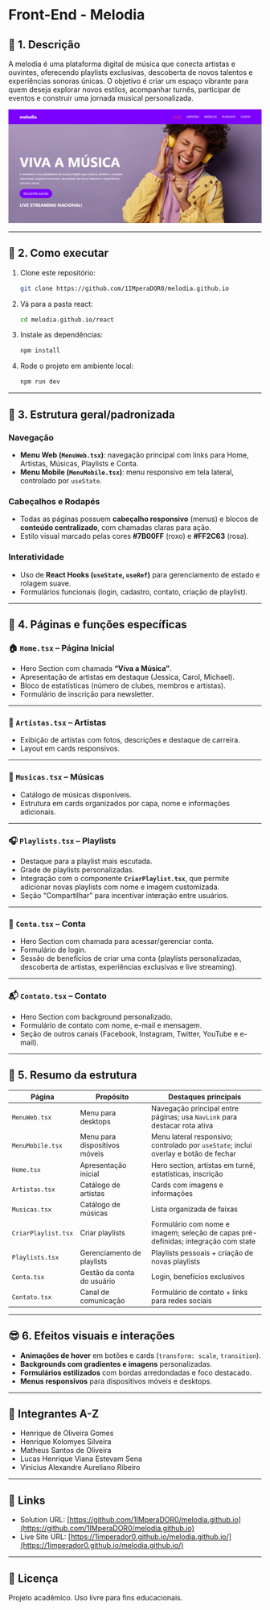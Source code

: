 # Front-End - Melodia

## 🧠 1. Descrição

A melodia é uma plataforma digital de música que conecta artistas e ouvintes, oferecendo playlists exclusivas, descoberta de novos talentos e experiências sonoras únicas.
O objetivo é criar um espaço vibrante para quem deseja explorar novos estilos, acompanhar turnês, participar de eventos e construir uma jornada musical personalizada.

![Preview da Home](react/src/assets/images/home_preview.png)

---

## 🚀 2. Como executar

1. Clone este repositório:

   ```bash
   git clone https://github.com/1IMperaDOR0/melodia.github.io
   ```

2. Vá para a pasta react:

   ```bash
   cd melodia.github.io/react
   ```

3. Instale as dependências:

   ```bash
   npm install
   ```

4. Rode o projeto em ambiente local:

   ```bash
   npm run dev
   ```

---

## 🧭 3. Estrutura geral/padronizada

### Navegação

* **Menu Web (`MenuWeb.tsx`)**: navegação principal com links para Home, Artistas, Músicas, Playlists e Conta.
* **Menu Mobile (`MenuMobile.tsx`)**: menu responsivo em tela lateral, controlado por `useState`.

### Cabeçalhos e Rodapés

* Todas as páginas possuem **cabeçalho responsivo** (menus) e blocos de **conteúdo centralizado**, com chamadas claras para ação.
* Estilo visual marcado pelas cores **#7B00FF** (roxo) e **#FF2C63** (rosa).

### Interatividade

* Uso de **React Hooks (`useState`, `useRef`)** para gerenciamento de estado e rolagem suave.
* Formulários funcionais (login, cadastro, contato, criação de playlist).

---

## 📄 4. Páginas e funções específicas

### 🏠 `Home.tsx` – Página Inicial

* Hero Section com chamada **“Viva a Música”**.
* Apresentação de artistas em destaque (Jessica, Carol, Michael).
* Bloco de estatísticas (número de clubes, membros e artistas).
* Formulário de inscrição para newsletter.

---

### 🎤 `Artistas.tsx` – Artistas

* Exibição de artistas com fotos, descrições e destaque de carreira.
* Layout em cards responsivos.

---

### 🎵 `Musicas.tsx` – Músicas

* Catálogo de músicas disponíveis.
* Estrutura em cards organizados por capa, nome e informações adicionais.

---

### 🎧 `Playlists.tsx` – Playlists

* Destaque para a playlist mais escutada.
* Grade de playlists personalizadas.
* Integração com o componente **`CriarPlaylist.tsx`**, que permite adicionar novas playlists com nome e imagem customizada.
* Seção “Compartilhar” para incentivar interação entre usuários.

---

### 👤 `Conta.tsx` – Conta

* Hero Section com chamada para acessar/gerenciar conta.
* Formulário de login.
* Sessão de benefícios de criar uma conta (playlists personalizadas, descoberta de artistas, experiências exclusivas e live streaming).

---

### 📬 `Contato.tsx` – Contato

* Hero Section com background personalizado.
* Formulário de contato com nome, e-mail e mensagem.
* Seção de outros canais (Facebook, Instagram, Twitter, YouTube e e-mail).

---

## 🎯 5. Resumo da estrutura

| Página              | Propósito                     | Destaques principais                                                                 |
| ------------------- | ----------------------------- | ------------------------------------------------------------------------------------ |
| `MenuWeb.tsx`       | Menu para desktops            | Navegação principal entre páginas; usa `NavLink` para destacar rota ativa            |
| `MenuMobile.tsx`    | Menu para dispositivos móveis | Menu lateral responsivo; controlado por `useState`; inclui overlay e botão de fechar |
| `Home.tsx`          | Apresentação inicial          | Hero section, artistas em turnê, estatísticas, inscrição                             |
| `Artistas.tsx`      | Catálogo de artistas          | Cards com imagens e informações                                                      |
| `Musicas.tsx`       | Catálogo de músicas           | Lista organizada de faixas                                                           |
| `CriarPlaylist.tsx` | Criar playlists               | Formulário com nome e imagem; seleção de capas pré-definidas; integração com state   |
| `Playlists.tsx`     | Gerenciamento de playlists    | Playlists pessoais + criação de novas playlists                                      |
| `Conta.tsx`         | Gestão da conta do usuário    | Login, benefícios exclusivos                                                         |
| `Contato.tsx`       | Canal de comunicação          | Formulário de contato + links para redes sociais                                     |

---

## 😎 6. Efeitos visuais e interações

* **Animações de hover** em botões e cards (`transform: scale`, `transition`).
* **Backgrounds com gradientes e imagens** personalizadas.
* **Formulários estilizados** com bordas arredondadas e foco destacado.
* **Menus responsivos** para dispositivos móveis e desktops.

---

## 👥 Integrantes A-Z

- Henrique de Oliveira Gomes
- Henrique Kolomyes Silveira
- Matheus Santos de Oliveira
- Lucas Henrique Viana Estevam Sena
- Vinicius Alexandre Aureliano Ribeiro

---

## 🔗 Links

- Solution URL: [https://github.com/1IMperaDOR0/melodia.github.io](https://github.com/1IMperaDOR0/melodia.github.io)
- Live Site URL: [https://1imperador0.github.io/melodia.github.io/](https://1imperador0.github.io/melodia.github.io/)

---

## 📜 Licença

Projeto acadêmico. Uso livre para fins educacionais.